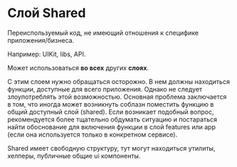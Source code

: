 # Слой Shared
Переиспользуемый код, не имеющий отношения к специфике приложения/бизнеса.

Например: UIKit, libs, API.

Может использоваться **во всех** других **слоях**.

С этим слоем нужно обращаться осторожно. В нем должны находиться функции, доступные для всего приложения.
Однако не следует злоупотреблять этой возможностью. Основная проблема заключается в том, что иногда может возникнуть соблазн поместить функцию в общий доступный слой (shared). 
Если возникает подобный вопрос, рекомендуется более тщательно обдумать ситуацию 
и постараться найти обоснование для включения функции в слой features или app (если она используется только в конкретном сервисе).

Shared имеет свободную структуру, тут могут находиться утилиты, хелперы, публичные общие ui компоненты.

